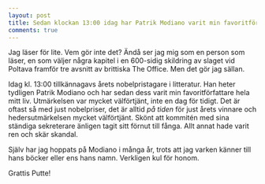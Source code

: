```yaml
---
layout: post
title: Sedan klockan 13:00 idag har Patrik Modiano varit min favoritförfattare hela mitt liv.
comments: true
---
```


Jag läser för lite. Vem gör inte det? Ändå ser jag mig som en person som läser, en som väljer några kapitel i en 600-sidig skildring av slaget vid Poltava framför tre avsnitt av brittiska The Office. Men det gör jag sällan.
  
Idag kl. 13:00 tillkännagavs årets nobelpristagare i litteratur. Han heter tydligen Patrik Modiano och har sedan dess varit min favoritförfattare hela mitt liv. Utmärkelsen var mycket välförtjänt, inte en dag för tidigt. Det är oftast så med just nobelpriser, det är alltid <i> på tiden </i> för just årets vinnare och hedersutmärkelsen mycket välförtjänt. Skönt att kommitén med sina ständiga sekreterare änligen tagit sitt förnut till fånga. Allt annat hade varit ren och skär skandal.
  
Själv har jag hoppats på Modiano i många år, trots att jag varken känner till hans böcker eller ens hans namn. Verkligen kul för honom. 
 
Grattis Putte!
